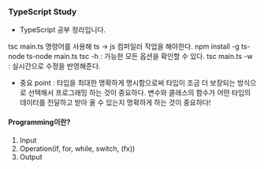 ### TypeScript Study

- TypeScript 공부 정리입니다.

tsc main.ts 명령어를 사용해 ts -> js 컴퍼일러 작업을 해야한다.
npm install -g ts-node
ts-node main.ts
tsc -h : 가능한 모든 옵션을 확인할 수 있다.
tsc main.ts -w : 실시간으로 수정을 반영해준다.

- 중요 point : 타입을 최대한 명확하게 명시함으로써 타입이 조금 더 보장되는 방식으로 선택해서 프로그래밍 하는 것이 중요하다. 변수와 클래스의 함수가 어떤 타입의 데이터를 전달하고 받아 올 수 있는지 명확하게 하는 것이 중요하다!

#### Programming이란?

1. Input
2. Operation(if, for, while, switch, (fx))
3. Output

